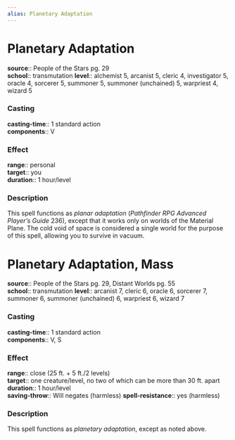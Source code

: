 ```yaml
---
alias: Planetary Adaptation
---
```


# Planetary Adaptation 

**source**:: People of the Stars pg. 29  
**school**:: transmutation
**level**:: alchemist 5, arcanist 5, cleric 4, investigator 5, oracle 4, sorcerer 5, summoner 5, summoner (unchained) 5, warpriest 4, wizard 5

### Casting 

**casting-time**:: 1 standard action  
**components**:: V

### Effect 

**range**:: personal  
**target**:: you  
**duration**:: 1 hour/level

### Description 

This spell functions as *planar adaptation* (*Pathfinder RPG Advanced Player’s Guide* 236), except that it works only on worlds of the Material Plane. The cold void of space is considered a single world for the purpose of this spell, allowing you to survive in vacuum.

# Planetary Adaptation, Mass 

**source**:: People of the Stars pg. 29, Distant Worlds pg. 55  
**school**:: transmutation
**level**:: arcanist 7, cleric 6, oracle 6, sorcerer 7, summoner 6, summoner (unchained) 6, warpriest 6, wizard 7

### Casting 

**casting-time**:: 1 standard action  
**components**:: V, S

### Effect 

**range**:: close (25 ft. + 5 ft./2 levels)  
**target**:: one creature/level, no two of which can be more than 30 ft. apart  
**duration**:: 1 hour/level  
**saving-throw**:: Will negates (harmless)
**spell-resistance**:: yes (harmless)

### Description 

This spell functions as *planetary adaptation*, except as noted above.
